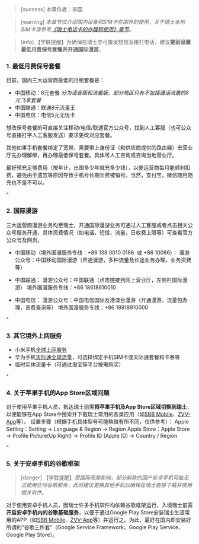 > [success] 本章作者：李圆

> [warning] *本章节仅介绍国内设备和SIM卡在国外的使用，关于瑞士本地SIM卡请参考[《瑞士电话卡的办理和使用》章节](<瑞士电话卡的办理和使用.md>)*。

> [info] 【学联提醒】为确保在瑞士亦可接发短信及接打电话，建议**提前设置最低月费保号套餐并开通国际漫游**。

### **1. 最低月费保号套餐**

目前，国内三大运营商最低的月租套餐是：

* 中国移动：8元套餐
  *分为语音版和流量版，部分地区只有不包括通话流量的8元飞享套餐*
* 中国联通：联通8元流量王
* 中国电信：电信5元无忧卡

想改保号套餐的可直接关注移动/电信/联通官方公众号，找到人工客服（也可公众号直接打字人工客服发送）要求更改对应套餐。

其他如果手机套餐绑定了宽带，需要带上身份证（和供应商提供的路由器）去营业厅先办理解绑，再办理最低保号套餐。具体可人工咨询或咨询当地营业厅。

最好预充足够费用（按年计，出国多少年就充多少钱），以便运营商每月能顺利扣费，避免由于遗忘等原因导致手机号长期欠费被销号。当然，支付宝，微信随用随充也不是不可以。

^

### **2. 国际漫游**

三大运营商漫游业务均至瑞士，开通国际漫游业务可通过人工客服或者点击相关公众号服务开通，具体资费情况（如电话，短信，流量，日收费上限等）可查看官方公众号及网页。

* 中国移动（境外国漫服务专线：+86 138 0010 0186  或 +86 10086）：
  漫游公众号：中国移动国际漫游（开通漫游，多种流量及长途业务办理，业务资费等）

* 中国联通：
  漫游公众号：中国联通（点击链接到网上营业厅，左侧栏国际漫游）
  境外国漫服务专线：+86 18618610010

* 中国电信：
  漫游公众号：中国电信国际及港澳台漫游（开通漫游，流量包办理，资费查询等）
  境外国漫服务专线：+86 18918910000

^

### **3. 其它境外上网服务**

* 小米手机[全球上网服务](https://www.mi.com/service/consult/Mi%20roaming)
* 华为手机[天际通全球流量](https://consumer.huawei.com/cn/mobileservices/)，可选择绑定手机SIM卡或天际通套餐和卡券等
* 临时实体流量卡（可通过淘宝等平台按需购买）

^

### **4. 关于苹果手机的App Store区域问题**

对于使用苹果手机人员，抵达瑞士前需**将苹果手机及App Store区域切换到瑞士**，以便能够在App Store中搜索并下载瑞士常用的各类应用（如[SBB Mobile](https://www.sbb.ch/de/fahrplan/mobile-fahrplaene/sbb-mobile.html)、[ZVV-App](https://www.zvv.ch/zvv/de/service/apps/zvv-app.html)等）。
设置步骤（根据手机具体型号可能略微有所不同，仅供参考）：
Apple Setting：Setting → Language & Region → Region Apple Store：Apple Store → Profile Picture(Up Right) → Profile ID (Apple ID) → Country / Region

^

### **5. 关于安卓手机的谷歌框架**

> [danger] 【学联提醒】*受国际局势影响，部分新款的国产安卓手机可能无法使用任何谷歌服务，此时建议更换其他手机以确保在瑞士能够下载并使用相关软件*。

对于使用安卓手机人员，因瑞士许多手机软件均依赖谷歌框架运行，入境瑞士前需**开启安卓手机内的谷歌基础服务**，以便于通过Google Play Store安装瑞士生活常用的APP（如[SBB Mobile](https://www.sbb.ch/de/fahrplan/mobile-fahrplaene/sbb-mobile.html)、[ZVV-App](https://www.zvv.ch/zvv/de/service/apps/zvv-app.html)等）并运行之。为此，最好在国内即安装好所谓的“谷歌三件套”（Google Service Framework、Google Play Service、Google Play Store）。
